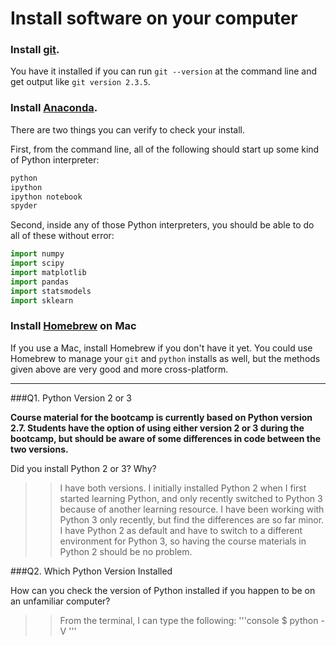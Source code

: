 # Install software on your computer


### Install [git](http://git-scm.com/).

You have it installed if you can run `git --version` at the command
line and get output like `git version 2.3.5`.


### Install [Anaconda](http://continuum.io/downloads).

There are two things you can verify to check your install.

First, from the command line, all of the following should start up
some kind of Python interpreter:

```bash
python
ipython
ipython notebook
spyder
```

Second, inside any of those Python interpreters, you should be able to
do all of these without error:

```python
import numpy
import scipy
import matplotlib
import pandas
import statsmodels
import sklearn
```

### Install [Homebrew](http://brew.sh/) on Mac

If you use a Mac, install Homebrew if you don't
have it yet. You could use Homebrew to manage your `git` and `python`
installs as well, but the methods given above are very good and more
cross-platform.

---

###Q1. Python Version 2 or 3

**Course material for the bootcamp is currently based on Python version 2.7. Students have the option of using either version 2 or 3 during the bootcamp, but should be aware of some differences in code between the two versions.**  

Did you install Python 2 or 3? Why?  

>> I have both versions. I initially installed Python 2 when I first started learning Python, and only recently switched to Python 3 because of another learning resource. I have been working with Python 3 only recently, but find the differences are so far minor. I have Python 2 as default and have to switch to a different environment for Python 3, so having the course materials in Python 2 should be no problem.

###Q2. Which Python Version Installed   

How can you check the version of Python installed if you happen to be on an unfamiliar computer?

>> From the terminal, I can type the following:
'''console
$ python -V
'''

 


